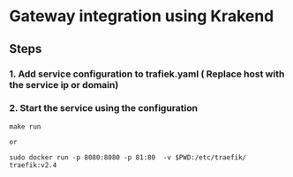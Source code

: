 # Gateway integration using Krakend

## Steps

### 1. Add service configuration to trafiek.yaml ( Replace host with the service ip or domain)

### 2. Start the service using the configuration

```
make run 

or 

sudo docker run -p 8080:8080 -p 81:80  -v $PWD:/etc/traefik/ traefik:v2.4
```


